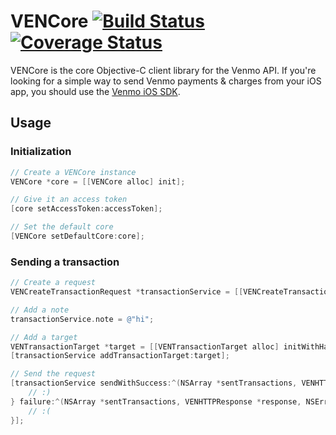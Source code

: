 VENCore [![Build Status](https://travis-ci.org/venmo/VENCore.svg?branch=v1.0.0)](https://travis-ci.org/venmo/VENCore)  [![Coverage Status](https://coveralls.io/repos/venmo/VENCore/badge.png?branch=marklarr%2Fslather)](https://coveralls.io/r/venmo/VENCore?branch=marklarr%2Fslather)
=======

VENCore is the core Objective-C client library for the Venmo API. If you're looking for a simple way to send Venmo payments & charges from your iOS app, you should use the [Venmo iOS SDK](https://github.com/venmo/venmo-ios-sdk).

## Usage

### Initialization
```objective-c
// Create a VENCore instance
VENCore *core = [[VENCore alloc] init];

// Give it an access token
[core setAccessToken:accessToken];

// Set the default core
[VENCore setDefaultCore:core];
```

### Sending a transaction
```objective-c
// Create a request
VENCreateTransactionRequest *transactionService = [[VENCreateTransactionRequest alloc] init];

// Add a note
transactionService.note = @"hi";

// Add a target
VENTransactionTarget *target = [[VENTransactionTarget alloc] initWithHandle:@"name@example.com" amount:30];
[transactionService addTransactionTarget:target];

// Send the request
[transactionService sendWithSuccess:^(NSArray *sentTransactions, VENHTTPResponse *response) {
    // :)
} failure:^(NSArray *sentTransactions, VENHTTPResponse *response, NSError *error) {
    // :(
}];
```

